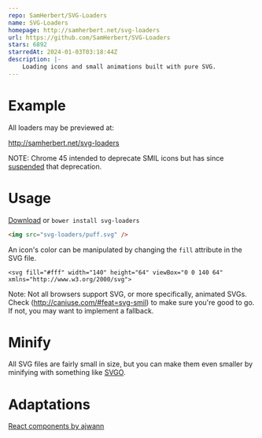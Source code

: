 ```yaml
---
repo: SamHerbert/SVG-Loaders
name: SVG-Loaders
homepage: http://samherbert.net/svg-loaders
url: https://github.com/SamHerbert/SVG-Loaders
stars: 6892
starredAt: 2024-01-03T03:18:44Z
description: |-
    Loading icons and small animations built with pure SVG.
---
```


Example
===========
All loaders may be previewed at:

http://samherbert.net/svg-loaders

NOTE: Chrome 45 intended to deprecate SMIL icons but has since [suspended](https://groups.google.com/a/chromium.org/g/blink-dev/c/5o0yiO440LM/m/mHtmsQxf2bIJ) that deprecation.

Usage
===========
[Download](https://github.com/SamHerbert/SVG-Loaders/archive/master.zip) or `bower install svg-loaders`

```html
<img src="svg-loaders/puff.svg" />
```

An icon's color can be manipulated by changing the `fill` attribute in the SVG file.

```
<svg fill="#fff" width="140" height="64" viewBox="0 0 140 64" xmlns="http://www.w3.org/2000/svg">
```

Note: Not all browsers support SVG, or more specifically, animated SVGs. Check (http://caniuse.com/#feat=svg-smil) to make sure you're good to go. If not, you may want to implement a fallback.

Minify
===========
All SVG files are fairly small in size, but you can make them even smaller by minifying with something like [SVGO](https://github.com/svg/svgo).

Adaptations
===========

[React components by ajwann](https://github.com/ajwann/svg-loaders-react)


